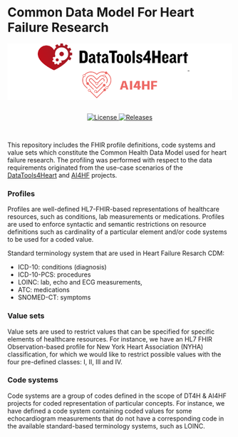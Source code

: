 # Common Data Model For Heart Failure Research

<div align="center" style="background-color: white">
  <a href="https://www.datatools4heart.eu/">
    <img height="60px" src="readme-assets/dt4h_logo_color.svg" alt="DataTools4Heart Project"/>
  </a>
  &nbsp; &nbsp; &nbsp; &nbsp;
  <a href="https://www.ai4hf.com/">
    <img height="60px" src="readme-assets/ai4hf_logo.svg" alt="AI4HF Project"/>
  </a>
</div>

<br/>

<p align="center">
  <a href="https://github.com/DataTools4Heart/common-data-model">
    <img src="https://img.shields.io/github/license/DataTools4Heart/common-data-model" alt="License">
  </a>
  <a href="https://img.shields.io/github/license/DataTools4Heart/releases">
    <img src="https://img.shields.io/github/v/release/DataTools4Heart/common-data-model" alt="Releases">
  </a>
</p>

<br/>

This repository includes the FHIR profile definitions, code systems and value sets which constitute the Common Health
Data Model
used for heart failure research. The profiling was performed with respect to the data requirements originated from the
use-case
scenarios of the [DataTools4Heart](https://www.datatools4heart.eu/) and [AI4HF](https://www.ai4hf.com/) projects.

### Profiles

Profiles are well-defined HL7-FHIR-based representations of healthcare resources, such as conditions, lab measurements
or medications. Profiles are used to enforce syntactic and semantic restrictions on resource definitions such as
cardinality of a
particular element and/or code systems to be used for a coded value.

Standard terminology system that are used in Heart Failure Resarch CDM:

* ICD-10: conditions (diagnosis)
* ICD-10-PCS: procedures
* LOINC: lab, echo and ECG measurements,
* ATC: medications
* SNOMED-CT: symptoms

### Value sets

Value sets are used to restrict values that can be specified for specific elements of healthcare resources.
For instance, we have an HL7 FHIR Observation-based profile for New York Heart Association (NYHA) classification, for
which we
would like to restrict possible values with the four pre-defined classes: I, II, III and IV.

### Code systems

Code systems are a group of codes defined in the scope of DT4H & AI4HF projects for coded representation of particular
concepts.
For instance, we have defined a code system containing coded values for some echocardiogram measurements that do not
have a
corresponding code in the available standard-based terminology systems, such as LOINC.
